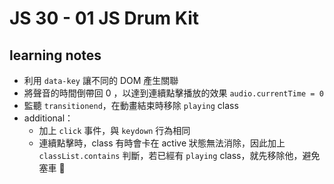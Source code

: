 # JS 30 - 01 JS Drum Kit

## learning notes

- 利用 `data-key` 讓不同的 DOM 產生關聯
- 將聲音的時間倒帶回 0 ，以達到連續點擊播放的效果 `audio.currentTime = 0`
- 監聽 `transitionend`，在動畫結束時移除 `playing` class
- additional：
  - 加上 `click` 事件，與 `keydown` 行為相同
  - 連續點擊時，class 有時會卡在 active 狀態無法消除，因此加上 `classList.contains` 判斷，若已經有 `playing` class，就先移除他，避免塞車 🚗
